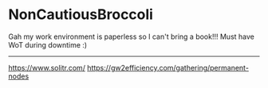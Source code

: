 # NonCautiousBroccoli
Gah my work environment is paperless so I can't bring a book!!! Must have WoT during downtime :)



**************************************************************
https://www.solitr.com/
https://gw2efficiency.com/gathering/permanent-nodes
